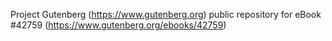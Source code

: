 Project Gutenberg (https://www.gutenberg.org) public repository for eBook #42759 (https://www.gutenberg.org/ebooks/42759)

